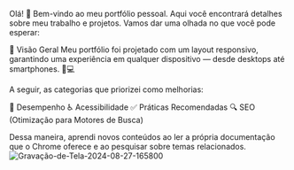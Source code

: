 Olá! 👋 Bem-vindo ao meu portfólio pessoal. Aqui você encontrará detalhes sobre meu trabalho e projetos. Vamos dar uma olhada no que você pode esperar:

🌟 Visão Geral
Meu portfólio foi projetado com um layout responsivo, garantindo uma experiência em qualquer dispositivo — desde desktops até smartphones. 📱💻

A seguir, as categorias que priorizei como melhorias:

🚀 Desempenho
♿ Acessibilidade
✅ Práticas Recomendadas
🔍 SEO (Otimização para Motores de Busca)

Dessa maneira, aprendi novos conteúdos ao ler a própria documentação que o Chrome oferece e ao pesquisar sobre temas relacionados.
![Gravação-de-Tela-2024-08-27-165800](https://github.com/user-attachments/assets/5e77c419-b5de-4306-9f52-ddc963231a26)



